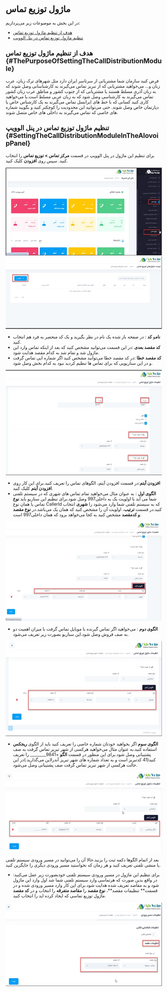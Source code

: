 # ماژول توزیع تماس

در این بخش به موضوعات زیر می‌پردازیم:
- [هدف از تنظیم ماژول توزیع تماس ](#ThePurposeOfSettingTheCallDistributionModule)
- [تنظیم ماژول توزیع تماس در پنل الوویپ ](#SettingTheCallDistributionModuleInTheAlovoipPanel)

## هدف از تنظیم ماژول توزیع تماس {#ThePurposeOfSettingTheCallDistributionModule}
فرض کنید سازمان شما مشتریانی از سرتاسر ایران دارد مثل شهرهای ترک زبان، عرب زبان و... می‌خواهید مشتریانی که از تبریز تماس می‌گیرند به کارشناسانی وصل شوند که به زبان آذری مسلط هستند یا مشتریانی که از جنوب کشور و مناطق عرب زبان کشور تماس می‌گیرند به کارشناسی وصل شود که به زبان عربی مسلط است.یا می‌خواهید کاری کنید کسانی که با خط های ایرانسل تماس می‌گیرند به یک کارشناس خاص یا دپارتمان خاص وصل شوند. حتی می‌توانید این محدودیت را کوچکتر کنید و بگویید شماره های خاصی که تماس می‌گیرند به داخلی های خاص متصل شوند.

## تنظیم ماژول توزیع تماس در پنل الوویپ {#SettingTheCallDistributionModuleInTheAlovoipPanel}
برای تنظیم این ماژول در پنل الوویپ در قسمت **مرکز تماس > توزیع تماس** را انتخاب کنید. سپس روی **افزودن** کلیک کنید.

![تنظیمات ماژول توضیع تماس ](./Images/tozi-tamas1.jpg)
![تنظیمات ماژول توضیع تماس ](./Images/tozi-tamas2.jpg)

- **نام**و **کد** : در صفحه باز شده یک نام در نظر بگیرید و یک کد منحصر به فرد هم انتخاب کنید.
- **کد مقصد بعدی** :در این قسمت می‌توانید مشخص کنید که بعد از اینکه تماس وارد این ماژول شد و تمام شد به کدام مقصد هدایت شود.
- **کد مقصد خطا** :در کد مقصد خطا می‌توانید مشخص کنید اگر شماره ایی تماس گرفت و در این سناریویی که برای تماس ها تنظیم کردید نبود به کدام بخش وصل شود.

![تنظیمات ماژول توضیع تماس ](./Images/tozi-tamas3.jpg)

- **افزودن آیتم**:در قسمت افزودن آیتم، الگوهای تماس را تعریف کنید.برای این کار روی **افزودن آیتم** کلیک کنید.
- **الگوی اول** : به عنوان مثال می‌خواهید تمام تماس های شهری که در سیستم تلفنی شما می آید با اولویت یک به داخلی997 وصل شود.برای تنظیم این سناریو باید **نوع** تماس یا همان نوع CallerId که به سیستم تلفنی شما وارد می‌شود را **شهری** انتخاب کنید.در قسمت **ترتیب**، اولویت آن را مشخص کنید که همان یک می‌باشد.در **نوع مقصد و کدمقصد** مشخص ‌کنید به کجا می‌خواهد برود که همان داخلی997 است.

![تنظیمات ماژول توضیع تماس ](./Images/tozi-tamas4.jpg)

- **الگوی دوم** : می‌خواهید اگر تماس گیرنده با موبایل تماس گرفت با میزان اهمیت دو به صف فروش وصل شود.این سناریو بصورت زیر تعریف می‌شود.

![تنظیمات ماژول توضیع تماس ](./Images/tozi-tamas5.jpg)

- **الگوی سوم**
اگر بخواهید خودتان شماره خاصی را تعریف کنید باید از الگوی **ریجکس** استفاده کنید.به عنوان مثال می‌خواهید هرکسی از شهر تبریز تماس گرفت به صف پشتیبانی وصل شود.برای این منظور در قسمت **الگو** +9841________ را تعریف ‌کنید(41 کدتبریز است و به تعداد شماره های شهر تبریز آندرلاین می‌گذارید.)در این حالت هرکسی از شهر تبریز تماس گرفت صف پشتیبانی وصل  می‌شود.

![تنظیمات ماژول توضیع تماس ](./Images/tozi-tamas6.jpg)

بعد از اتمام الگوها دکمه ثبت را بزنید.حالا آن را می‌توانید در مسیر ورودی سیستم تلفنی یا منشی تلفنی تعریف کنید و هر زمان که نخواستید مسیر ورودی دیگری را جایگزین کنید.

- برای تنظیم این ماژول در مسیر ورودی سیستم تلفنی خودبصورت زیر عمل می‌کنید:
در واقع بدین صورت که هرتماسی وارد سیستم تلفنی شما شد اول وارد این ماژول شود و به مقاصد تعریف شده هدایت شود.برای این کار وارد مسیر ورودی شده و در قسمت** تنظیمات مقصد**، **نوع مقصد** را **مقاصد متفرقه** را انتخاب و در **کد مقصد** ماژول توزیع تماسی که ایجاد کرده اید را انتخاب کنید.

![تنظیمات ماژول توضیع تماس ](./Images/tozi-tamas7.jpg)
